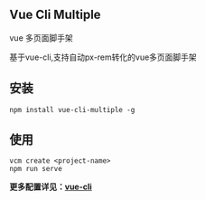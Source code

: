 ## Vue Cli Multiple  
vue 多页面脚手架  

基于vue-cli,支持自动px-rem转化的vue多页面脚手架

## 安装
```
npm install vue-cli-multiple -g
```

## 使用
```
vcm create <project-name>
npm run serve
```

**更多配置详见：[vue-cli](https://cn.vuejs.org/)**